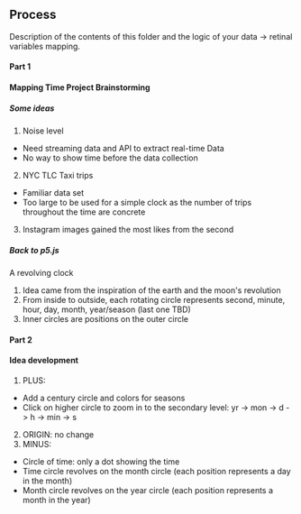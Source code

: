 ## Process

Description of the contents of this folder and the logic of your data → retinal variables mapping.

#### Part 1 ####
#### Mapping Time Project Brainstorming

##### Some ideas
1. Noise level  
 - Need streaming data and API to extract real-time Data
 - No way to show time before the data collection
2. NYC TLC Taxi trips  
 - Familiar data set
 - Too large to be used for a simple clock as the number of trips throughout the time are concrete
3. Instagram images gained the most likes from the second


##### Back to p5.js
A revolving clock
1. Idea came from the inspiration of the earth and the moon's revolution
2. From inside to outside, each rotating circle represents second, minute, hour, day, month, year/season (last one TBD)
3. Inner circles are positions on the outer circle

#### Part 2 ####
#### Idea development
1. PLUS:
  - Add a century circle and colors for seasons
  - Click on higher circle to zoom in to the secondary level: yr -> mon -> d -> h -> min -> s
2. ORIGIN: no change
3. MINUS:
  - Circle of time: only a dot showing the time
  - Time circle revolves on the month circle (each position represents a day in the month)
  - Month circle revolves on the year circle (each position represents a month in the year)
